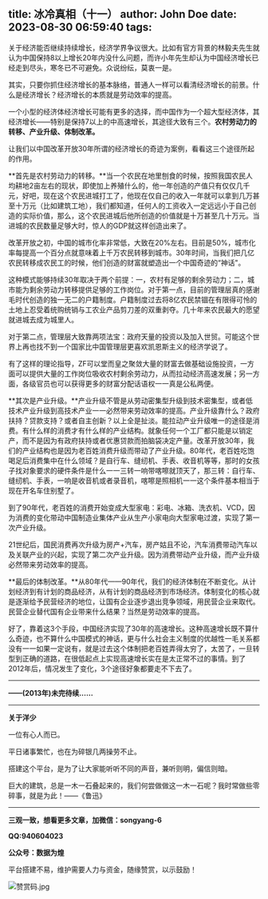 title: 冰冷真相（十一）
author: John Doe
date: 2023-08-30 06:59:40
tags:
---
关于经济能否继续持续增长，经济学界争议很大。<!--more-->比如有官方背景的林毅夫先生就认为中国保持8以上增长20年内没什么问题，而许小年先生却认为中国经济增长已经走到尽头，寒冬已不可避免。众说纷纭，莫衷一是。

其实，只要你抓住经济增长的基本脉络，普通人一样可以看清经济增长的前景。什么是经济增长？经济增长的本质就是劳动效率的提高。

一个小型的经济体经济增长可能有更多的选择，而中国作为一个超大型经济体，其经济增长——特别是保持7以上的中高速增长，其途径大致有三个。**农村劳动力的转移、产业升级、体制改革。**

让我们以中国改革开放30年所谓的经济增长的奇迹为案例，看看这三个途径所起的作用。

**首先是农村劳动力的转移。**当一个农民在地里刨食的时候，按照我国农民人均耕地2亩左右的现状，即使加上养殖什么的，他一年创造的产值只有仅仅几千元，好吧，现在这个农民进城打工了，他现在仅自己的收入一年就可以拿到几万甚至十万元（比如建筑工地），我们都知道，任何人的工资收入一定远远小于自己创造的实际价值，那么，这个农民进城后他所创造的价值就是十万甚至几十万元。当进城的农民数量足够大时，惊人的GDP就这样创造出来了。

改革开放之初，中国的城市化率非常低，大致在20%左右。目前是50%，城市化率每提高一个百分点就意味着上千万农民转移到城市。30年时间，当我们把几亿农民转移成农民工的时候，他们创造的财富就塑造出一个中国奇迹的“神话"。

这种模式能够持续30年取决于两个前提：一，农村有足够的剩余劳动力；二，城市能为剩余劳动力转移提供足够的工作岗位。对于第一点，目前的管理层真的感谢毛时代创造的独一无二的户籍制度。户籍制度过去将8亿农民禁锢在有限得可怜的土地上忍受着统购统销与工农业产品剪刀差的双重剥夺。几十年来农民最大的愿望就进城去成为城里人。

对于第二点，管理层大致靠两项法宝：政府天量的投资以及加入世贸。可能这个世界上再也找不到一个国家比中国管理层更喜欢凯恩斯主义的经济学说了。

有了这样的理论指导，ZF可以堂而皇之聚敛大量的财富去做基础设施投资，一方面可以提供大量的工作岗位吸收农村剩余劳动力，从而拉动经济高速发展；另一方面，各级官员也可以获得更多的财富分配话语权一一真是公私两便。

**其次是产业升级。**产业升级不管是从劳动密集型升级到技术密集型，或者低技术产业升级到高技术产业一一必然带来劳动效率的提高。产业升级靠什么？政府扶持？贷款支持？或者自主创新？以上全是扯淡。能拉动产业升级唯一的途径是消费。有什么样的消费才有什么样的产业结构。就象任何一个工厂都只能是以销定产，而不是因为有政府扶持或者优惠贷款而拍脑袋决定产量。改革开放30年，我们的产业结构也是因为老百姓消费升级而带动了产业升级。80年代，老百姓吃饱喝足后消费集中在什么领域？是自行车、缝纫机、手表、收音机等等，那时的女孩子找对象要求的硬件条件是什么一一三转一响带喀嚓就顶天了，那三转：自行车、缝纫机、手表，一响是收音机或者录音机，喀嚓是照相机一一这个条件基本相当于现在开名车住别墅了。

到了90年代，老百姓的消费开始变成大型家电：彩电、冰箱、洗衣机、VCD，因为消费的变化带动中国制造业集体产业从生产小家电向大型家电过渡，实现了第一次产业升级。

21世纪后，国民消费再次升级为房产+汽车，房产姑且不论，汽车消费带动汽车以及关联产业的兴起，实现了第二次产业升级。因为消费带动产业升级，而产业升级必然带来劳动效率的提高。

**最后的体制改革。**从80年代——90年代，我们的经济体制在不断变化。从计划经济到有计划的商品经济，从有计划的商品经济到市场经济。体制变化的核心就是逐渐给予民营经济的地位，让国有企业逐步退出竞争领域，用民营企业来取代。民营企业替代国有企业带来什么结果？当然是劳动效率的提高。

好了，靠着这3个手段，中国经济实现了30年的高速增长。这种高速增长既不算什么奇迹，也不算什么中国模式的神话，更与什么社会主义制度的优越性一毛关系都没有一一如果一定说有，就是过去这个体制把老百姓弄得太穷了，太苦了，一旦转型到正确的道路，在很低起点上实现高速增长实在是太正常不过的事情。到了2012年后，情况发生了变化，3个途径好象都要走不下去了。
- - -
**——(2013年)未完待续......**
- - -
**关于洋少**

一位有心人而已。

平日诸事繁忙，也在为碎银几两操劳不止。

搭建这个平台，是为了让大家能听听不同的声音，兼听则明，偏信则暗。

巨大的建筑，总是一木一石叠起来的，我们何尝做做这一木一石呢？我时常做些零碎事，就是为此！——《鲁迅》

---

**三观一致，想看更多文章，加微信：songyang-6**

**QQ:940604023**

**公众号：数据为煌** 

平台搭建不易，维护需要人力与资金，随缘赞赏，以示鼓励！

![赞赏码.jpg](/images/zanshang.jpg)
